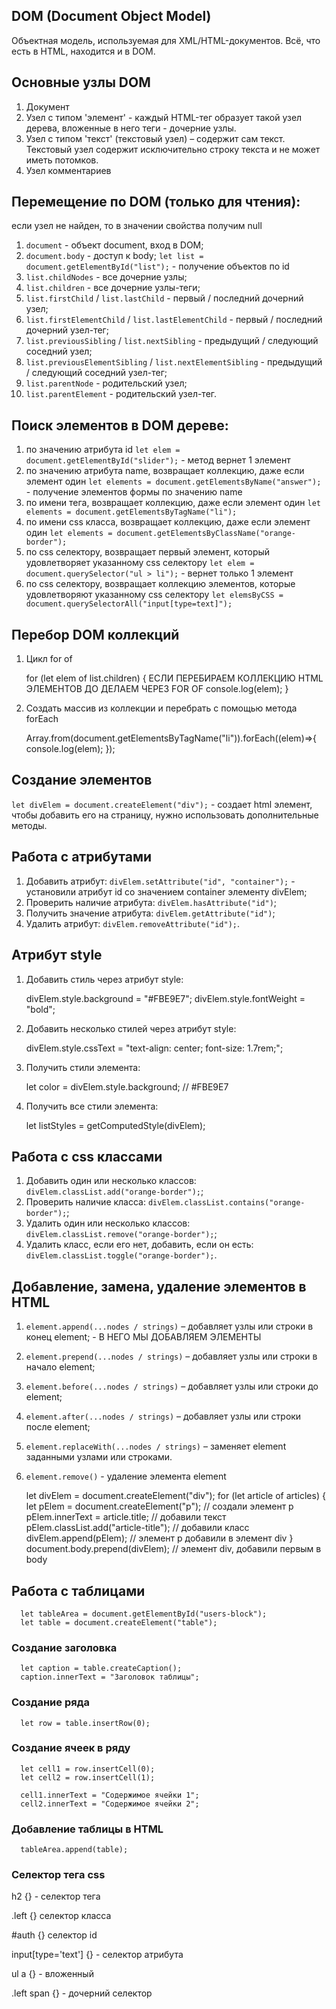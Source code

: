 ## DOM (Document Object Model)
Объектная модель, используемая для XML/HTML-документов. Всё, что есть в HTML, находится и в DOM. 

## Основные узлы DOM
1. Документ
2. Узел с типом 'элемент' - каждый HTML-тег образует такой узел дерева, вложенные в него теги - дочерние узлы.
3. Узел с типом 'текст' (текстовый узел) – содержит сам текст. Текстовый узел содержит исключительно строку текста и не может иметь потомков.
4. Узел комментариев

## Перемещение по DOM (только для чтения):
если узел не найден, то в значении свойства получим null
1. `document` - объект document, вход в DOM;
2. `document.body`  - доступ к body;
   `let list = document.getElementById("list");` - получение объектов по id
3. `list.childNodes` - все дочерние узлы;
4. `list.children` - все дочерние узлы-теги;
5. `list.firstChild` / `list.lastChild` - первый / последний дочерний узел;
6. `list.firstElementChild` / `list.lastElementChild` - первый / последний дочерний узел-тег;
7. `list.previousSibling` / `list.nextSibling` - предыдущий / следующий соседний узел;
8. `list.previousElementSibling` / `list.nextElementSibling` - предыдущий / следующий соседний узел-тег;
9. `list.parentNode` - родительский узел;
10. `list.parentElement` - родительский узел-тег.

## Поиск элементов в DOM дереве:
1. по значению атрибута id
`let elem = document.getElementById("slider");` - метод вернет 1 элемент
2. по значению атрибута name, возвращает коллекцию, даже если элемент один
`let elements = document.getElementsByName("answer");` - получение элементов формы по значению name
3. по имени тега, возвращает коллекцию, даже если элемент один
`let elements = document.getElementsByTagName("li");`
4. по имени css класса, возвращает коллекцию, даже если элемент один
`let elements = document.getElementsByClassName("orange-border");`
5. по css селектору, возвращает первый элемент, который удовлетворяет указанному css селектору
`let elem = document.querySelector("ul > li");` - вернет только 1 элемент
6. по css селектору, возвращает коллекцию элементов, которые удовлетворяют указанному css селектору
`let elemsByCSS = document.querySelectorAll("input[type=text]");`
   
## Перебор DOM коллекций
1. Цикл for of
   

      for (let elem of list.children) {  ЕСЛИ ПЕРЕБИРАЕМ КОЛЛЕКЦИЮ HTML ЭЛЕМЕНТОВ ДО ДЕЛАЕМ ЧЕРЕЗ FOR OF
         console.log(elem);
      }
2. Создать массив из коллекции и перебрать с помощью метода forEach
      

      Array.from(document.getElementsByTagName("li")).forEach((elem)=>{
         console.log(elem);
      });

## Создание элементов
`let divElem = document.createElement("div");` - 
 создает html элемент, чтобы добавить его на страницу, нужно использовать дополнительные методы.

## Работа с атрибутами
1. Добавить атрибут: `divElem.setAttribute("id", "container");` -
   установили атрибут id со значением container элементу divElem;
2. Проверить наличие атрибута: `divElem.hasAttribute("id")`;  
3. Получить значение атрибута: `divElem.getAttribute("id")`;
4. Удалить атрибут: `divElem.removeAttribute("id");`.

## Атрибут style
1. Добавить стиль через атрибут style:
   

      divElem.style.background = "#FBE9E7";
      divElem.style.fontWeight = "bold"; 

2. Добавить несколько стилей через атрибут style:
   

      divElem.style.cssText = 
         "text-align: center;
          font-size: 1.7rem;";

3. Получить стили элемента: 
   

      let color = divElem.style.background; // #FBE9E7

4. Получить все стили элемента:
      

      let listStyles = getComputedStyle(divElem);


## Работа с css классами
1. Добавить один или несколько классов: `divElem.classList.add("orange-border");`;
2. Проверить наличие класса: `divElem.classList.contains("orange-border");`;
3. Удалить один или несколько классов: `divElem.classList.remove("orange-border");`;
4. Удалить класс, если его нет, добавить, если он есть: `divElem.classList.toggle("orange-border");`.

## Добавление, замена, удаление элементов в HTML
1. `element.append(...nodes / strings)` – добавляет узлы или строки в конец element; - В НЕГО МЫ ДОБАВЛЯЕМ ЭЛЕМЕНТЫ
2. `element.prepend(...nodes / strings)` – добавляет узлы или строки в начало element;
3. `element.before(...nodes / strings)` – добавляет узлы или строки до element;
4. `element.after(...nodes / strings)` – добавляет узлы или строки после element;
5. `element.replaceWith(...nodes / strings)` – заменяет element заданными узлами или строками. 
6. `element.remove()` - удаление элемента element


      let divElem = document.createElement("div");
      for (let article of articles) {
         let pElem = document.createElement("p"); // создали элемент p
         pElem.innerText = article.title; // добавили текст
         pElem.classList.add("article-title"); // добавили класс
         divElem.append(pElem); // элемент p добавили в элемент div
      }
      document.body.prepend(divElem); // элемент div, добавили первым в body

## Работа с таблицами
      let tableArea = document.getElementById("users-block");
      let table = document.createElement("table");

### Создание заголовка
      let caption = table.createCaption();
      caption.innerText = "Заголовок таблицы";

### Создание ряда
      let row = table.insertRow(0);

### Создание ячеек в ряду
      let cell1 = row.insertCell(0);
      let cell2 = row.insertCell(1);

      cell1.innerText = "Содержимое ячейки 1";
      cell2.innerText = "Содержимое ячейки 2";

### Добавление таблицы в HTML 
      tableArea.append(table);


### Селектор тега css

h2 {} - селектор тега

 .left {} селектор класса

#auth {} селектор id

input[type='text'] {} - селектор атрибута

ul a {} - вложенный

.left span {} - дочерний селектор